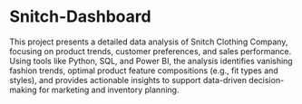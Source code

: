 # Snitch-Dashboard

This project presents a detailed data analysis of Snitch Clothing Company, focusing on product trends, customer preferences, and sales performance. Using tools like Python, SQL, and Power BI, the analysis identifies vanishing fashion trends, optimal product feature compositions (e.g., fit types and styles), and provides actionable insights to support data-driven decision-making for marketing and inventory planning.

